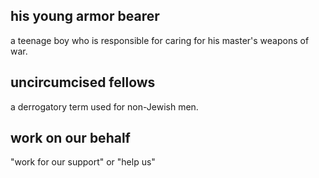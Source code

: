 ## his young armor bearer ##

a teenage boy who is responsible for caring for his master's weapons of war.

## uncircumcised fellows ##

a derrogatory term used for non-Jewish men.

## work on our behalf ##

"work for our support" or "help us"